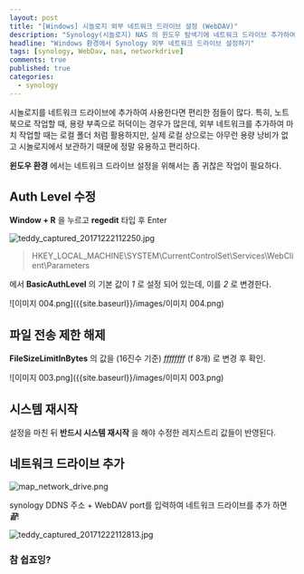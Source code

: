 ```yaml
---
layout: post
title: "[Windows] 시놀로지 외부 네트워크 드라이브 설정 (WebDAV)"
description: "Synology(시놀로지) NAS 의 윈도우 탐색기에 네트워크 드라이브 추가하여 로컬 드라이브처럼 활용하기."
headline: "Windows 환경에서 Synology 외부 네트워크 드라이브 설정하기"
tags: [synology, WebDav, nas, networkdrive]
comments: true
published: true
categories:
  - synology
---
```

시놀로지를 네트워크 드라이브에 추가하여 사용한다면 편리한 점들이 많다.
특히, 노트북으로 작업할 때, 용량 부족으로 허덕이는 경우가 많은데,
외부 네트워크를 추가하여 마치 작업할 때는 로컬 폴더 처럼 활용하지만,
실제 로컬 상으로는 아무런 용량 낭비가 없고 시놀로지에서 보관하기 때문에 정말 유용하고 편리하다.

**윈도우 환경** 에서는 네트워크 드라이브 설정을 위해서는 좀 귀찮은 작업이 필요하다.

## Auth Level 수정
**Window + R** 을 누르고 **regedit** 타입 후 Enter


![teddy_captured_20171222112250.jpg]({{site.baseurl}}/images/teddy_captured_20171222112250.jpg)

> HKEY_LOCAL_MACHINE\SYSTEM\CurrentControlSet\Services\WebClient\Parameters


에서 **BasicAuthLevel** 의 기본 값이 *1* 로 설정 되어 있는데, 이를 *2* 로 변경한다.

![이미지 004.png]({{site.baseurl}}/images/이미지 004.png)


## 파일 전송 제한 해제
**FileSizeLimitInBytes** 의 값을 (16진수 기준) *ffffffff* (f 8개) 로 변경 후 확인.

![이미지 003.png]({{site.baseurl}}/images/이미지 003.png)


## 시스템 재시작
설정을 마친 뒤 **반드시 시스템 재시작** 을 해야 수정한 레지스트리 값들이 반영된다.

## 네트워크 드라이브 추가

![map_network_drive.png]({{site.baseurl}}/images/map_network_drive.png)

synology DDNS 주소 + WebDAV port를 입력하여 네트워크 드라이브를 추가 하면 ***끝***!

![teddy_captured_20171222112813.jpg]({{site.baseurl}}/images/teddy_captured_20171222112813.jpg)

### 참 쉽죠잉?

